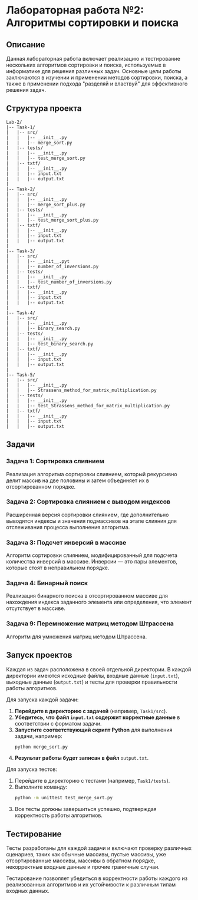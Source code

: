 # Лабораторная работа  №2: Алгоритмы сортировки и поиска

## Описание

Данная лабораторная работа включает реализацию и тестирование нескольких алгоритмов сортировки и поиска, используемых в информатике для решения различных задач. Основные цели работы заключаются в изучении и применении методов сортировки, поиска, а также в применении подхода "разделяй и властвуй" для эффективного решения задач.

## Структура проекта

```
Lab-2/
|-- Task-1/
|   |-- src/
|   |   |-- __init__.py
|   |   |-- merge_sort.py
|   |-- tests/
|   |   |-- __init__.py
|   |   |-- test_merge_sort.py
|   |-- txtf/
|   |   |-- __init__.py
|   |   |-- input.txt
|   |   |-- output.txt
|
|-- Task-2/
|   |-- src/
|   |   |-- __init__.py
|   |   |-- merge_sort_plus.py
|   |-- tests/
|   |   |-- __init__.py
|   |   |-- test_merge_sort_plus.py
|   |-- txtf/
|   |   |-- __init__.py
|   |   |-- input.txt
|   |   |-- output.txt
|
|-- Task-3/
|   |-- src/
|   |   |-- __init__.pyt
|   |   |-- number_of_inversions.py
|   |-- tests/
|   |   |-- __init__.py
|   |   |-- test_number_of_inversions.py
|   |-- txtf/
|   |   |-- __init__.py
|   |   |-- input.txt
|   |   |-- output.txt
|
|-- Task-4/
|   |-- src/
|   |   |-- __init__.py
|   |   |-- binary_search.py
|   |-- tests/
|   |   |-- __init__.py
|   |   |-- test_binary_search.py
|   |-- txtf/
|   |   |-- __init__.py
|   |   |-- input.txt
|   |   |-- output.txt
|
|-- Task-5/
|   |-- src/
|   |   |-- __init__.py
|   |   |-- Strassens_method_for_matrix_multiplication.py
|   |-- tests/
|   |   |-- __init__.py
|   |   |-- test_Strassens_method_for_matrix_multiplication.py
|   |-- txtf/
|   |   |-- __init__.py
|   |   |-- input.txt
|   |   |-- output.txt
```

## Задачи

### Задача 1: Сортировка слиянием

Реализация алгоритма сортировки слиянием, который рекурсивно делит массив на две половины и затем объединяет их в отсортированном порядке.

### Задача 2: Сортировка слиянием с выводом индексов

Расширенная версия сортировки слиянием, где дополнительно выводятся индексы и значения подмассивов на этапе слияния для отслеживания процесса выполнения алгоритма.

### Задача 3: Подсчет инверсий в массиве

Алгоритм сортировки слиянием, модифицированный для подсчета количества инверсий в массиве. Инверсии — это пары элементов, которые стоят в неправильном порядке.

### Задача 4: Бинарный поиск

Реализация бинарного поиска в отсортированном массиве для нахождения индекса заданного элемента или определения, что элемент отсутствует в массиве.

### Задача 9: Перемножение матриц методом Штрассена 

Алгоритм для умножения матриц методом Штрассена.

## Запуск проектов

Каждая из задач расположена в своей отдельной директории. В каждой директории имеются исходные файлы, входные данные (`input.txt`), выходные данные (`output.txt`) и тесты для проверки правильности работы алгоритмов.

Для запуска каждой задачи:

1. **Перейдите в директорию с задачей** (например, `Task1/src`).
2. **Убедитесь, что файл ****************`input.txt`**************** содержит корректные данные** в соответствии с форматом задачи.
3. **Запустите соответствующий скрипт Python** для выполнения задачи, например:
   ```sh
   python merge_sort.py
   ```
4. **Результат работы будет записан в файл** `output.txt`.

Для запуска тестов:

1. Перейдите в директорию с тестами (например, `Task1/tests`).
2. Выполните команду:
   ```sh
   python -m unittest test_merge_sort.py
   ```
3. Все тесты должны завершиться успешно, подтверждая корректность работы алгоритмов.

## Тестирование

Тесты разработаны для каждой задачи и включают проверку различных сценариев, таких как обычные массивы, пустые массивы, уже отсортированные массивы, массивы в обратном порядке, некорректные входные данные и прочие граничные случаи.

Тестирование позволяет убедиться в корректности работы каждого из реализованных алгоритмов и их устойчивости к различным типам входных данных.

##
